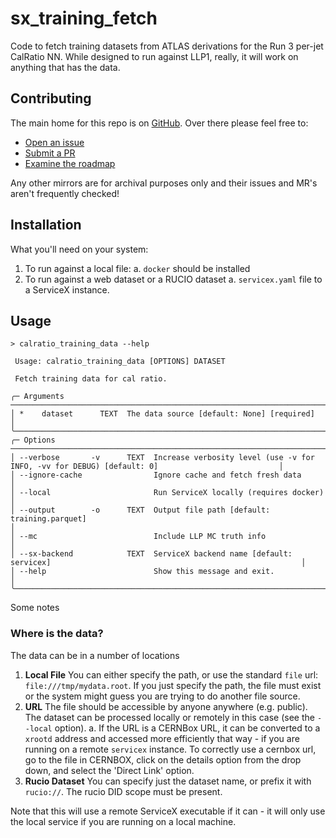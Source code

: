 # sx_training_fetch

Code to fetch training datasets from ATLAS derivations for the Run 3 per-jet CalRatio NN. While designed to run against LLP1, really, it will work on anything that has the data.

## Contributing

The main home for this repo is on [GitHub](https://github.com/gordonwatts/sx_training_fetch). Over there please feel free to:

* [Open an issue](https://github.com/gordonwatts/sx_training_fetch/issues)
* [Submit a PR](https://github.com/gordonwatts/sx_training_fetch/pulls)
* [Examine the roadmap](https://github.com/users/gordonwatts/projects/3)

Any other mirrors are for archival purposes only and their issues and MR's aren't frequently checked!

## Installation

What you'll need on your system:

1. To run against a local file:
  a. `docker` should be installed
1. To run against a web dataset or a RUCIO dataset
  a. `servicex.yaml` file to a ServiceX instance.

## Usage

```text
> calratio_training_data --help
                                                                                                                                  
 Usage: calratio_training_data [OPTIONS] DATASET                                                                                  
                                                                                                                                  
 Fetch training data for cal ratio.

╭─ Arguments ────────────────────────────────────────────────────────────────────────────────────────────────────────────────────╮
│ *    dataset      TEXT  The data source [default: None] [required]                                                             │
╰────────────────────────────────────────────────────────────────────────────────────────────────────────────────────────────────╯
╭─ Options ──────────────────────────────────────────────────────────────────────────────────────────────────────────────────────╮
│ --verbose       -v      TEXT  Increase verbosity level (use -v for INFO, -vv for DEBUG) [default: 0]                           │
│ --ignore-cache                Ignore cache and fetch fresh data                                                                │
│ --local                       Run ServiceX locally (requires docker)                                                           │
│ --output        -o      TEXT  Output file path [default: training.parquet]                                                     │
│ --mc                          Include LLP MC truth info                                                                        │
│ --sx-backend            TEXT  ServiceX backend name [default: servicex]                                                        │
│ --help                        Show this message and exit.                                                                      │
╰────────────────────────────────────────────────────────────────────────────────────────────────────────────────────────────────╯
```

Some notes

### Where is the data?

The data can be in a number of locations

1. **Local File** You can either specify the path, or use the standard `file` url: `file:///tmp/mydata.root`. If you just specify the path, the file must exist or the system might guess you are trying to do another file source.
1. **URL** The file should be accessible by anyone anywhere (e.g. public). The dataset can be processed locally or remotely in this case (see the `--local` option).
    a. If the URL is a CERNBox URL, it can be converted to a `xrootd` address and accessed more efficiently that way - if you are running on a remote `servicex` instance. To correctly use a cernbox url, go to the file in CERNBOX, click on the details option from the drop down, and select the 'Direct Link' option.
1. **Rucio Dataset** You can specify just the dataset name, or prefix it with `rucio://`. The rucio DID scope must be present.

Note that this will use a remote ServiceX executable if it can - it will only use the local service if you are running on a local machine.

